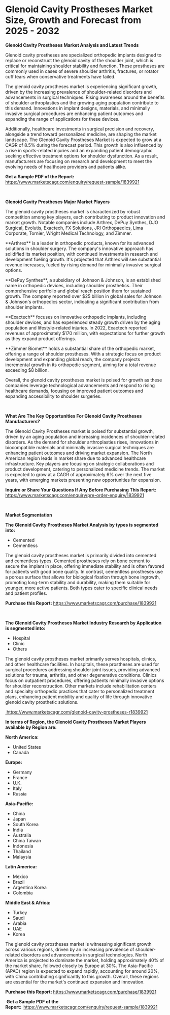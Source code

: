 <p><h1>Glenoid Cavity Prostheses Market Size, Growth and Forecast from 2025 - 2032</h1></p><p><strong>Glenoid Cavity Prostheses Market Analysis and Latest Trends</strong></p>
<p><p>Glenoid cavity prostheses are specialized orthopedic implants designed to replace or reconstruct the glenoid cavity of the shoulder joint, which is critical for maintaining shoulder stability and function. These prostheses are commonly used in cases of severe shoulder arthritis, fractures, or rotator cuff tears when conservative treatments have failed. </p><p>The glenoid cavity prostheses market is experiencing significant growth, driven by the increasing prevalence of shoulder-related disorders and advancements in surgical techniques. Rising awareness around the benefits of shoulder arthroplasties and the growing aging population contribute to this demand. Innovations in implant designs, materials, and minimally invasive surgical procedures are enhancing patient outcomes and expanding the range of applications for these devices.</p><p>Additionally, healthcare investments in surgical precision and recovery, alongside a trend toward personalized medicine, are shaping the market landscape. The Glenoid Cavity Prostheses Market is expected to grow at a CAGR of 8.5% during the forecast period. This growth is also influenced by a rise in sports-related injuries and an expanding patient demographic seeking effective treatment options for shoulder dysfunction. As a result, manufacturers are focusing on research and development to meet the evolving needs of healthcare providers and patients alike.</p></p>
<p><strong>Get a Sample PDF of the Report:&nbsp;</strong> <a href="https://www.marketscagr.com/enquiry/request-sample/1839921?utm_campaign=3204&utm_medium=2&utm_source=Github&utm_content=ia&utm_term=14042025&utm_id=glenoid-cavity-prostheses">https://www.marketscagr.com/enquiry/request-sample/1839921</a></p>
<p>&nbsp;</p>
<p><strong>Glenoid Cavity Prostheses Major Market Players</strong></p>
<p><p>The glenoid cavity prostheses market is characterized by robust competition among key players, each contributing to product innovation and market growth. Notable companies include Arthrex, DePuy Synthes, DJO Surgical, Evolutis, Exactech, FX Solutions, JRI Orthopaedics, Lima Corporate, Tornier, Wright Medical Technology, and Zimmer.</p><p>**Arthrex** is a leader in orthopedic products, known for its advanced solutions in shoulder surgery. The company's innovative approach has solidified its market position, with continued investments in research and development fueling growth. It's projected that Arthrex will see substantial revenue increases, fueled by rising demand for minimally invasive surgical options.</p><p>**DePuy Synthes**, a subsidiary of Johnson & Johnson, is an established name in orthopedic devices, including shoulder prosthetics. Their comprehensive portfolio and global reach position them for sustained growth. The company reported over $25 billion in global sales for Johnson & Johnson's orthopedics sector, indicating a significant contribution from shoulder implants.</p><p>**Exactech** focuses on innovative orthopedic implants, including shoulder devices, and has experienced steady growth driven by the aging population and lifestyle-related injuries. In 2022, Exactech reported revenues of approximately $170 million, with expectations for further growth as they expand product offerings.</p><p>**Zimmer Biomet** holds a substantial share of the orthopedic market, offering a range of shoulder prostheses. With a strategic focus on product development and expanding global reach, the company projects incremental growth in its orthopedic segment, aiming for a total revenue exceeding $8 billion.</p><p>Overall, the glenoid cavity prostheses market is poised for growth as these companies leverage technological advancements and respond to rising healthcare demands, focusing on improved patient outcomes and expanding accessibility to shoulder surgeries.</p></p>
<p>&nbsp;</p>
<p><strong>What Are The Key Opportunities For Glenoid Cavity Prostheses Manufacturers?</strong></p>
<p><p>The Glenoid Cavity Prostheses market is poised for substantial growth, driven by an aging population and increasing incidences of shoulder-related disorders. As the demand for shoulder arthroplasties rises, innovations in biocompatible materials and minimally invasive surgical techniques are enhancing patient outcomes and driving market expansion. The North American region leads in market share due to advanced healthcare infrastructure. Key players are focusing on strategic collaborations and product development, catering to personalized medicine trends. The market is expected to grow at a CAGR of approximately 6% over the next five years, with emerging markets presenting new opportunities for expansion.</p></p>
<p><strong>Inquire or Share Your Questions If Any Before Purchasing This Report:</strong> <a href="https://www.marketscagr.com/enquiry/pre-order-enquiry/1839921?utm_campaign=3204&utm_medium=2&utm_source=Github&utm_content=ia&utm_term=14042025&utm_id=glenoid-cavity-prostheses">https://www.marketscagr.com/enquiry/pre-order-enquiry/1839921</a></p>
<p>&nbsp;</p>
<p><strong>Market Segmentation</strong></p>
<p><strong>The Glenoid Cavity Prostheses Market Analysis by types is segmented into:</strong></p>
<p><ul><li>Cemented</li><li>Cementless</li></ul></p>
<p><p>The glenoid cavity prostheses market is primarily divided into cemented and cementless types. Cemented prostheses rely on bone cement to secure the implant in place, offering immediate stability and is often favored for patients with good bone quality. In contrast, cementless prostheses use a porous surface that allows for biological fixation through bone ingrowth, promoting long-term stability and durability, making them suitable for younger, more active patients. Both types cater to specific clinical needs and patient profiles.</p></p>
<p><strong>Purchase this Report:&nbsp;</strong><a href="https://www.marketscagr.com/purchase/1839921?utm_campaign=3204&utm_medium=2&utm_source=Github&utm_content=ia&utm_term=14042025&utm_id=glenoid-cavity-prostheses">https://www.marketscagr.com/purchase/1839921</a></p>
<p>&nbsp;</p>
<p><strong>The Glenoid Cavity Prostheses Market Industry Research by Application is segmented into:</strong></p>
<p><ul><li>Hospital</li><li>Clinic</li><li>Others</li></ul></p>
<p><p>The glenoid cavity prostheses market primarily serves hospitals, clinics, and other healthcare facilities. In hospitals, these prostheses are used for surgical procedures addressing shoulder joint issues, providing advanced solutions for trauma, arthritis, and other degenerative conditions. Clinics focus on outpatient procedures, offering patients minimally invasive options for shoulder reconstruction. Other markets include rehabilitation centers and specialty orthopedic practices that cater to personalized treatment plans, enhancing patient mobility and quality of life through innovative glenoid cavity prosthetic solutions.</p></p>
<p><a href="https://www.marketscagr.com/glenoid-cavity-prostheses-r1839921?utm_campaign=3204&utm_medium=2&utm_source=Github&utm_content=ia&utm_term=14042025&utm_id=glenoid-cavity-prostheses">&nbsp;https://www.marketscagr.com/glenoid-cavity-prostheses-r1839921</a></p>
<p><strong>In terms of Region, the Glenoid Cavity Prostheses Market Players available by Region are:</strong></p>
<p>
    <p> <strong> North America: </strong>
        <ul>
            <li>United States</li>
            <li>Canada</li>
        </ul>
        </p> 
    <p> <strong> Europe: </strong>
        <ul>
            <li>Germany</li>
            <li>France</li>
            <li>U.K.</li>
            <li>Italy</li>
            <li>Russia</li>
        </ul>
        </p> 
    <p> <strong> Asia-Pacific: </strong>
        <ul>
            <li>China</li>
            <li>Japan</li>
            <li>South Korea</li>
            <li>India</li>
            <li>Australia</li>
            <li>China Taiwan</li>
            <li>Indonesia</li>
            <li>Thailand</li>
            <li>Malaysia</li>
        </ul>
        </p> 
    <p> <strong> Latin America: </strong>
        <ul>
            <li>Mexico</li>
            <li>Brazil</li>
            <li>Argentina Korea</li>
            <li>Colombia</li>
        </ul>
        </p> 
    <p> <strong> Middle East & Africa: </strong>
        <ul>
            <li>Turkey</li>
            <li>Saudi</li>
            <li>Arabia</li>
            <li>UAE</li>
            <li>Korea</li>
        </ul>
    </p>
    </p>
<p><p>The glenoid cavity prostheses market is witnessing significant growth across various regions, driven by an increasing prevalence of shoulder-related disorders and advancements in surgical technologies. North America is projected to dominate the market, holding approximately 40% of the market share, followed closely by Europe at 30%. The Asia-Pacific (APAC) region is expected to expand rapidly, accounting for around 20%, with China contributing significantly to this growth. Overall, these regions are essential for the market's continued expansion and innovation.</p></p>
<p><strong>Purchase this Report: </strong><a href="https://www.marketscagr.com/purchase/1839921?utm_campaign=3204&utm_medium=2&utm_source=Github&utm_content=ia&utm_term=14042025&utm_id=glenoid-cavity-prostheses">https://www.marketscagr.com/purchase/1839921</a></p>
<p>&nbsp;<strong>Get a Sample PDF of the Report:&nbsp;&nbsp;</strong><a href="https://www.marketscagr.com/enquiry/request-sample/1839921?utm_campaign=3204&utm_medium=2&utm_source=Github&utm_content=ia&utm_term=14042025&utm_id=glenoid-cavity-prostheses">https://www.marketscagr.com/enquiry/request-sample/1839921</a></p>
<p><strong></strong></p>
<p><p></p><p></p><p></p></p>